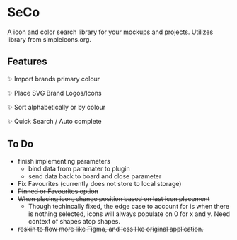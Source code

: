 # SeCo

A icon and color search library for your mockups and projects. Utilizes library from simpleicons.org. 

## Features

✨ Import brands primary colour

✨ Place SVG Brand Logos/Icons

✨ Sort alphabetically or by colour

✨ Quick Search / Auto complete

## To Do
- finish implementing parameters
  - bind data from paramater to plugin
  - send data back to board and close parameter
- Fix Favourites (currently does not store to local storage)
- ~~Pinned or Favourites option~~
- ~~When placing icon, change position based on last icon placement~~
  - Though techincally fixed, the edge case to account for is when there is nothing selected, icons will always populate on 0 for x and y. Need context of shapes atop shapes.
- ~~reskin to flow more like Figma, and less like original application.~~